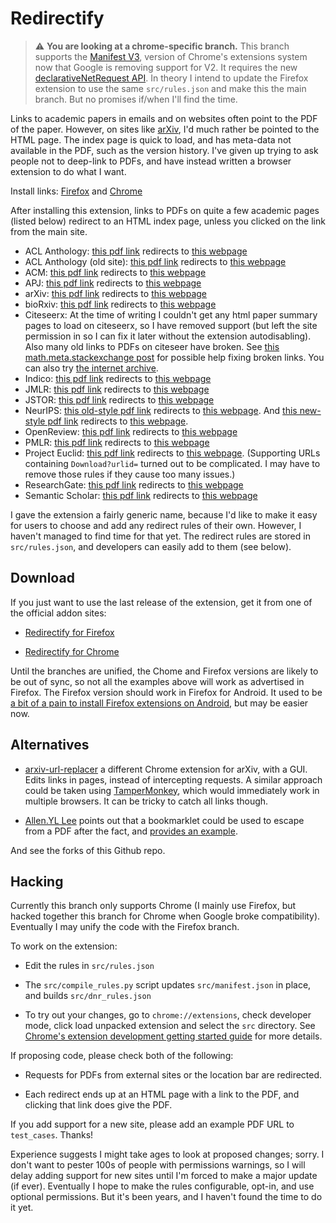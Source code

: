# Redirectify

> :warning: **You are looking at a chrome-specific branch.** This branch supports the
> [Manifest V3](https://developer.chrome.com/docs/extensions/mv3/intro/mv3-migration/),
> version of Chrome's extensions system now that Google is removing support for V2.
> It requires the new
> [declarativeNetRequest API](https://developer.chrome.com/docs/extensions/reference/declarativeNetRequest/).
> In theory I intend to update the Firefox extension to use the same `src/rules.json` and make this the main branch.
> But no promises if/when I'll find the time.

Links to academic papers in emails and on websites often point to the PDF of the
paper. However, on sites like [arXiv](https://arxiv.org/), I'd much rather be
pointed to the HTML page. The index page is quick to load, and has meta-data not
available in the PDF, such as the version history. I've given up trying to ask
people not to deep-link to PDFs, and have instead written a browser extension to
do what I want.

Install links: [Firefox](https://addons.mozilla.org/en-US/firefox/addon/redirectify/) and [Chrome](https://chrome.google.com/webstore/detail/redirectify/mhjmbfadcbhilcfdhkkepffbnjaghfie)

After installing this extension, links to PDFs on quite a few academic pages
(listed below) redirect to an HTML index page, unless you clicked on the link
from the main site.

* ACL Anthology: [this pdf link](https://aclanthology.org/W19-4427.pdf) redirects to [this webpage](https://aclanthology.org/W19-4427/)
* ACL Anthology (old site): [this pdf link](https://www.aclweb.org/anthology/W19-4427.pdf) redirects to [this webpage](https://www.aclweb.org/anthology/W19-4427)
* ACM: [this pdf link](https://dl.acm.org/ft_gateway.cfm?id=2670318&ftid=1557218&dwn=1&CFID=12379622&CFTOKEN=cdcc86cc1f6f814d-6AE9FE9E-CF62-4ED9-0EE360EB7CBB2E50) redirects to [this webpage](https://dl.acm.org/citation.cfm?id=2670318)
* APJ: [this pdf link](https://journals.aps.org/prl/pdf/10.1103/PhysRevLett.132.231903) redirects to [this webpage](https://journals.aps.org/prl/abstract/10.1103/PhysRevLett.132.231903)
* arXiv: [this pdf link](https://arxiv.org/pdf/1602.07527.pdf) redirects to [this webpage](https://arxiv.org/abs/1602.07527)
* bioRxiv: [this pdf link](https://www.biorxiv.org/content/biorxiv/early/2017/09/18/113480.full.pdf) redirects to [this webpage](https://www.biorxiv.org/content/early/2017/09/18/113480)
* Citeseerx: At the time of writing I couldn't get any html paper summary pages to load on citeseerx, so I have removed support (but left the site permission in so I can fix it later without the extension autodisabling). Also many old links to PDFs on citeseer have broken. See [this math.meta.stackexchange post](https://math.meta.stackexchange.com/questions/35421/what-happened-to-citeseerx-is-there-a-way-to-fix-those-links) for possible help fixing broken links. You can also try [the internet archive](https://web.archive.org/).
* Indico: [this pdf link](https://indico.cern.ch/event/24728/attachments/424989/590020/Kraft-Journal_Radiation_Research.07.pdf) redirects to [this webpage](https://indico.cern.ch/event/748043/contributions/3326031/)
* JMLR: [this pdf link](http://www.jmlr.org/papers/volume17/16-272/16-272.pdf) redirects to [this webpage](http://www.jmlr.org//papers/v17/16-272.html)
* JSTOR: [this pdf link](https://www.jstor.org/stable/pdf/105741.pdf?refreqid=excelsior) redirects to [this webpage](https://www.jstor.org/stable/105741)
* NeurIPS: [this old-style pdf link](https://papers.nips.cc/paper/6084-fast-free-inference-of-simulation-models-with-bayesian-conditional-density-estimation.pdf) redirects to [this webpage](https://papers.nips.cc/paper/6084-fast-free-inference-of-simulation-models-with-bayesian-conditional-density-estimation). And [this new-style pdf link](https://papers.neurips.cc/paper/2016/file/6aca97005c68f1206823815f66102863-Paper.pdf) redirects to [this webpage](https://papers.neurips.cc/paper/2016/hash/6aca97005c68f1206823815f66102863-Abstract.html).
* OpenReview: [this pdf link](https://openreview.net/pdf?id=rkdU7tCaZ) redirects to [this webpage](https://openreview.net/forum?id=rkdU7tCaZ)
* PMLR: [this pdf link](http://proceedings.mlr.press/v9/murray10a/murray10a.pdf) redirects to [this webpage](http://proceedings.mlr.press/v9/murray10a.html)
* Project Euclid: [this pdf link](https://projecteuclid.org/download/pdfview_1/euclid.ba/1480129463) redirects to [this webpage](https://projecteuclid.org/euclid.ba/1480129463). (Supporting URLs containing `Download?urlid=` turned out to be complicated. I may have to remove those rules if they cause too many issues.)
* ResearchGate: [this pdf link](https://www.researchgate.net/profile/Freek_Stulp/publication/268382567_Path_Integral_Reinforcement_Learning/links/5565ab6208ae94e957207459/Path-Integral-Reinforcement-Learning.pdf) redirects to [this webpage](https://www.researchgate.net/publication/268382567_Path_Integral_Reinforcement_Learning)
* Semantic Scholar: [this pdf link](https://pdfs.semanticscholar.org/2a72/6fc0ea9fd9206b0fc08e69a3ebbdb9aedbcb.pdf) redirects to [this webpage](https://www.semanticscholar.org/paper/Comparing-Topic-Models-for-a-Movie-Recommendation-Bergamaschi-Po/2a726fc0ea9fd9206b0fc08e69a3ebbdb9aedbcb)

I gave the extension a fairly generic name, because I'd like to make it easy for
users to choose and add any redirect rules of their own. However, I haven't
managed to find time for that yet. The redirect rules are stored in
`src/rules.json`, and developers can easily add to them (see below).


## Download

If you just want to use the last release of the extension, get it from one of
the official addon sites:

* [Redirectify for Firefox](https://addons.mozilla.org/en-US/firefox/addon/redirectify/)

* [Redirectify for Chrome](https://chrome.google.com/webstore/detail/redirectify/mhjmbfadcbhilcfdhkkepffbnjaghfie)

Until the branches are unified, the Chome and Firefox versions are likely to be out of sync, so not all the examples above will work as advertised in Firefox.
The Firefox version should work in Firefox for Android. It used to be
[a bit of a pain to install Firefox extensions on Android](https://blog.mozilla.org/addons/2020/09/29/expanded-extension-support-in-firefox-for-android-nightly/),
but may be easier now.


## Alternatives

* [arxiv-url-replacer](https://github.com/jithurjacob/arxiv-url-replacer) a
  different Chrome extension for arXiv, with a GUI. Edits links in pages, instead of
  intercepting requests. A similar approach could be taken using
  [TamperMonkey](https://tampermonkey.net/), which would immediately work in
  multiple browsers. It can be tricky to catch all links though.

* [Allen.YL Lee](https://twitter.com/allenyllee) points out that
  a bookmarklet could be used to escape from a PDF after the fact, and
  [provides an example](https://gist.github.com/allenyllee/0c90341680459203df6453b5d60d28f2).

And see the forks of this Github repo.


## Hacking

Currently this branch only supports Chrome (I mainly use Firefox, but
hacked together this branch for Chrome when Google broke compatibility).
Eventually I may unify the code with the Firefox branch.

To work on the extension:

* Edit the rules in `src/rules.json`

* The `src/compile_rules.py` script updates `src/manifest.json` in place, and
  builds `src/dnr_rules.json`

* To try out your changes, go to `chrome://extensions`, check
  developer mode, click load unpacked extension and select the `src`
  directory. See [Chrome's extension development getting started
  guide](https://developer.chrome.com/extensions/getstarted) for more
  details.

If proposing code, please check both of the following:

* Requests for PDFs from external sites or the location bar are redirected.

* Each redirect ends up at an HTML page with a link to the PDF, and clicking
  that link does give the PDF.

If you add support for a new site, please add an example PDF URL to `test_cases`.
Thanks!

Experience suggests I might take ages to look at proposed changes; sorry.
I don't want to pester 100s of people with permissions warnings, so I
will delay adding support for new sites until I'm forced to make a major update (if ever).
Eventually I hope to make the rules configurable, opt-in, and use optional permissions.
But it's been years, and I haven't found the time to do it yet.

